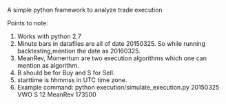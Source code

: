 
A simple python framework to analyze trade execution

Points to note:
1. Works with python 2.7
2. Minute bars in datafiles are all of date 20150325. So while running backtesting,mention the date as 20160325.
3. MeanRev, Momentum are two execution algorithms which one can mention as algorithm.
4. B should be for Buy and S for Sell.
5. starttime is hhmmss in UTC time zone.
6. Example command: python  execution/simulate_execution.py 20150325 VWO S 12 MeanRev 173500
